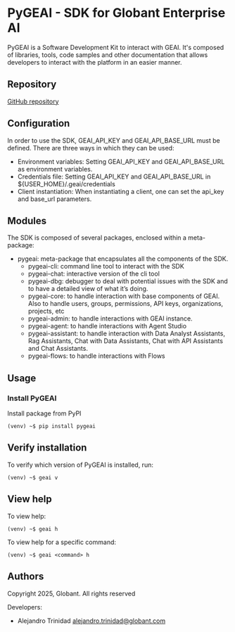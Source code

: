 # PyGEAI - SDK for Globant Enterprise AI

PyGEAI is a Software Development Kit to interact with GEAI. It's composed of libraries, tools, code samples and
other documentation that allows developers to interact with the platform in an easier manner.

## Repository
[GitHub repository](https://github.com/VY-GEN032-KG/pygeai)

## Configuration
In order to use the SDK, GEAI_API_KEY and GEAI_API_BASE_URL must be defined. There are three ways in which they
can be used:
- Environment variables: Setting GEAI_API_KEY and GEAI_API_BASE_URL as environment variables.
- Credentials file: Setting GEAI_API_KEY and GEAI_API_BASE_URL in ${USER_HOME}/.geai/credentials
- Client instantiation: When instantiating a client, one can set the api_key and base_url parameters.

## Modules
The SDK is composed of several packages, enclosed within a meta-package:

- pygeai: meta-package that encapsulates all the components of the SDK.
  - pygeai-cli: command line tool to interact with the SDK
  - pygeai-chat: interactive version of the cli tool
  - pygeai-dbg: debugger to deal with potential issues with the SDK and to have a detailed view of what it’s doing.
  - pygeai-core: to handle interaction with base components of GEAI. Also to handle users, groups, permissions, API keys, organizations, projects, etc
  - pygeai-admin: to handle interactions with GEAI instance.
  - pygeai-agent: to handle interactions with Agent Studio
  - pygeai-assistant: to handle interaction with Data Analyst Assistants, Rag Assistants, Chat with Data Assistants, Chat with API Assistants and Chat Assistants.
  - pygeai-flows: to handle interactions with Flows


## Usage
### Install PyGEAI
Install package from PyPI
```
(venv) ~$ pip install pygeai
```

## Verify installation
To verify which version of PyGEAI is installed, run:
```
(venv) ~$ geai v
```

## View help
To view help:
```
(venv) ~$ geai h
```
To view help for a specific command:
```
(venv) ~$ geai <command> h
```






## Authors
Copyright 2025, Globant. All rights reserved

Developers:
- Alejandro Trinidad <alejandro.trinidad@globant.com>